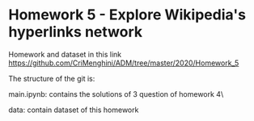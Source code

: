 # Homework 5 - Explore Wikipedia's hyperlinks network

Homework and dataset in this link
https://github.com/CriMenghini/ADM/tree/master/2020/Homework_5

The structure of the git is:

main.ipynb: contains the solutions of 3 question of homework 4\

data: contain dataset of this homework
